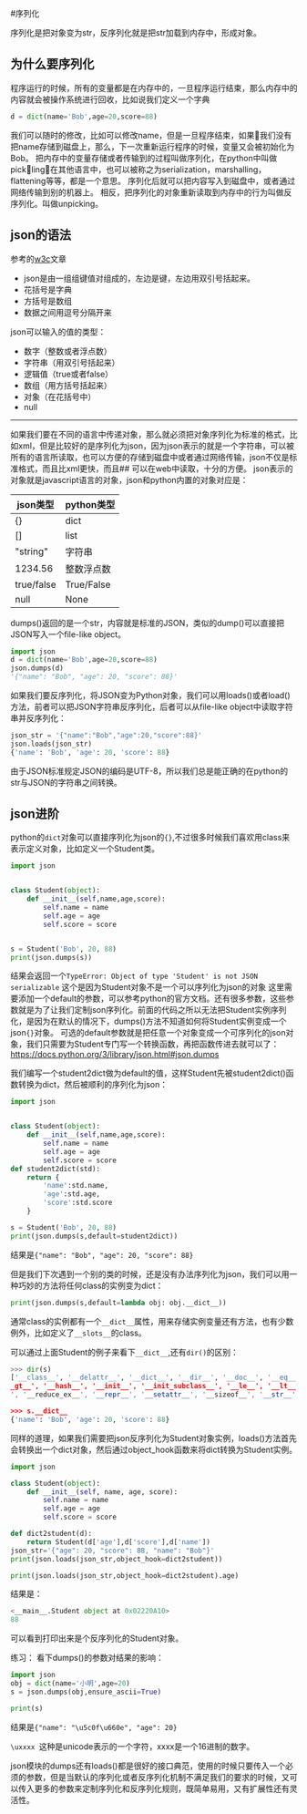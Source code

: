 #序列化

序列化是把对象变为str，反序列化就是把str加载到内存中，形成对象。
## 为什么要序列化
程序运行的时候，所有的变量都是在内存中的，一旦程序运行结束，那么内存中的内容就会被操作系统进行回收，比如说我们定义一个字典
```python
d = dict(name='Bob',age=20,score=88)
```
我们可以随时的修改，比如可以修改name，但是一旦程序结束，如果我们没有把name存储到磁盘上，那么，下一次重新运行程序的时候，变量又会被初始化为Bob。
把内存中的变量存储或者传输到的过程叫做序列化，在python中叫做pickling，在其他语言中，也可以被称之为serialization，marshalling，flattening等等，都是一个意思。
序列化后就可以把内容写入到磁盘中，或者通过网络传输到别的机器上。
相反，把序列化的对象重新读取到内存中的行为叫做反序列化。叫做unpicking。

## json的语法
参考的[w3c](http://www.w3school.com.cn/json/json_syntax.asp)文章

* json是由一组组键值对组成的，左边是键，左边用双引号括起来。
* 花括号是字典
* 方括号是数组
* 数据之间用逗号分隔开来

json可以输入的值的类型：
* 数字（整数或者浮点数）
* 字符串（用双引号括起来）
* 逻辑值（true或者false）
* 数组（用方括号括起来）
* 对象（在花括号中）
* null

---
如果我们要在不同的语言中传递对象，那么就必须把对象序列化为标准的格式，比如xml，但是比较好的是序列化为json，因为json表示的就是一个字符串，可以被所有的语言所读取，也可以方便的存储到磁盘中或者通过网络传输，json不仅是标准格式，而且比xml更快，而且## 可以在web中读取，十分的方便。
json表示的对象就是javascript语言的对象，json和python内置的对象对应是：

|json类型|python类型|
|---|---|
|{}|dict|
|[]|list|
|"string"|字符串|
|1234.56|整数浮点数|
|true/false|True/False|
|null|None|

dumps()返回的是一个str，内容就是标准的JSON，类似的dump()可以直接把JSON写入一个file-like object。
```python
import json
d = dict(name='Bob',age=20,score=88)
json.dumps(d)
'{"name": "Bob", "age": 20, "score": 88}'
```

如果我们要反序列化，将JSON变为Python对象，我们可以用loads()或者load()方法，前者可以把JSON字符串反序列化，后者可以从file-like object中读取字符串并反序列化：
```python
json_str = '{"name":"Bob","age":20,"score":88}'
json.loads(json_str)
{'name': 'Bob', 'age': 20, 'score': 88}
```
由于JSON标准规定JSON的编码是UTF-8，所以我们总是能正确的在python的str与JSON的字符串之间转换。


## json进阶

python的`dict`对象可以直接序列化为json的`{}`,不过很多时候我们喜欢用class来表示定义对象，比如定义一个Student类。

```python
import json


class Student(object):
    def __init__(self,name,age,score):
        self.name = name
        self.age = age
        self.score = score


s = Student('Bob', 20, 88)
print(json.dumps(s))
```
结果会返回一个`TypeError: Object of type 'Student' is not JSON serializable`
这个是因为Student对象不是一个可以序列化为json的对象
这里需要添加一个default的参数，可以参考python的官方文档。还有很多参数，这些参数就是为了让我们定制json序列化。前面的代码之所以无法把Student实例序列化，是因为在默认的情况下，dumps()方法不知道如何将Student实例变成一个json`{}`对象。
可选的default参数就是把任意一个对象变成一个可序列化的json对象，我们只需要为Student专门写一个转换函数，再把函数传进去就可以了：
https://docs.python.org/3/library/json.html#json.dumps

我们编写一个student2dict做为default的值，这样Student先被student2dict()函数转换为dict，然后被顺利的序列化为json：
```python
import json


class Student(object):
    def __init__(self,name,age,score):
        self.name = name
        self.age = age
        self.score = score
def student2dict(std):
    return {
        'name':std.name,
        'age':std.age,
        'score':std.score
    }

s = Student('Bob', 20, 88)
print(json.dumps(s,default=student2dict))
```

结果是`{"name": "Bob", "age": 20, "score": 88}`

但是我们下次遇到一个别的类的时候，还是没有办法序列化为json，我们可以用一种巧妙的方法将任何class的实例变为dict：
```python
print(json.dumps(s,default=lambda obj: obj.__dict__))
```

通常class的实例都有一个`__dict__`属性，用来存储实例变量还有方法，也有少数例外，比如定义了`__slots__`的class。 

可以通过上面Student的例子来看下`__dict__`,还有`dir()`的区别：
```python
>>> dir(s)
['__class__', '__delattr__', '__dict__', '__dir__', '__doc__', '__eq__', '__format__', '__ge__', '__getattribute__', '_
_gt__', '__hash__', '__init__', '__init_subclass__', '__le__', '__lt__', '__module__', '__ne__', '__new__', '__reduce__
', '__reduce_ex__', '__repr__', '__setattr__', '__sizeof__', '__str__', '__subclasshook__', '__weakref__', 'age', 'name', 'score']

>>> s.__dict__
{'name': 'Bob', 'age': 20, 'score': 88}

```

同样的道理，如果我们需要把json反序列化为Student对象实例，loads()方法首先会转换出一个dict对象，然后通过object_hook函数来将dict转换为Student实例。
```python
import json

class Student(object):
    def __init__(self, name, age, score):
        self.name = name
        self.age = age
        self.score = score

def dict2student(d):
    return Student(d['age'],d['score'],d['name'])
json_str='{"age": 20, "score": 88, "name": "Bob"}'
print(json.loads(json_str,object_hook=dict2student))

print(json.loads(json_str,object_hook=dict2student).age)
```
结果是：
```python
<__main__.Student object at 0x02220A10>
88
```
可以看到打印出来是个反序列化的Student对象。

练习：
看下dumps()的参数对结果的影响：

```python
import json
obj = dict(name='小明',age=20)
s = json.dumps(obj,ensure_ascii=True)

print(s)
```
结果是`{"name": "\u5c0f\u660e", "age": 20}`

`\uxxxx `这种是unicode表示的一个字符，xxxx是一个16进制的数字。

json模块的dumps还有loads()都是很好的接口典范，使用的时候只要传入一个必须的参数，但是当默认的序列化或者反序列化机制不满足我们的要求的时候，又可以传入更多的参数来定制序列化和反序列化规则，既简单易用，又有扩展性还有灵活性。
